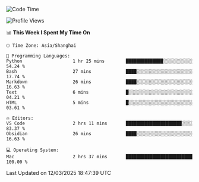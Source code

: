 <!--START_SECTION:waka-->
![Code Time](http://img.shields.io/badge/Code%20Time-544%20hrs%203%20mins-blue)

![Profile Views](http://img.shields.io/badge/Profile%20Views-2-blue)

📊 **This Week I Spent My Time On** 

```text
🕑︎ Time Zone: Asia/Shanghai

💬 Programming Languages: 
Python                   1 hr 25 mins        ██████████████░░░░░░░░░░░   54.24 % 
Bash                     27 mins             ████░░░░░░░░░░░░░░░░░░░░░   17.74 % 
Markdown                 26 mins             ████░░░░░░░░░░░░░░░░░░░░░   16.63 % 
Text                     6 mins              █░░░░░░░░░░░░░░░░░░░░░░░░   04.21 % 
HTML                     5 mins              █░░░░░░░░░░░░░░░░░░░░░░░░   03.61 % 

🔥 Editors: 
VS Code                  2 hrs 11 mins       █████████████████████░░░░   83.37 % 
Obsidian                 26 mins             ████░░░░░░░░░░░░░░░░░░░░░   16.63 % 

💻 Operating System: 
Mac                      2 hrs 37 mins       █████████████████████████   100.00 % 
```


 Last Updated on 12/03/2025 18:47:39 UTC
<!--END_SECTION:waka-->
